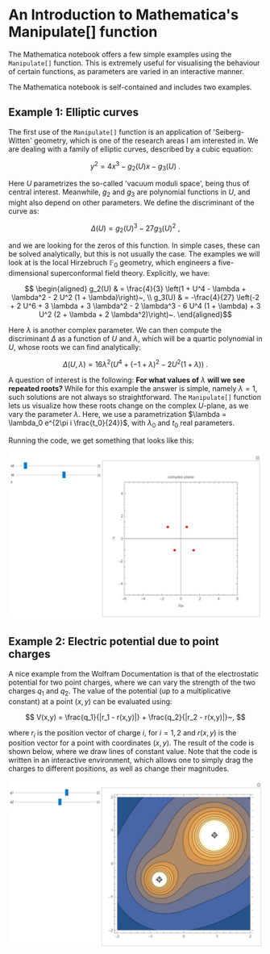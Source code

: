# An Introduction to Mathematica's Manipulate[] function

The Mathematica notebook offers a few simple examples using the `Manipulate[]` function.
This is extremely useful for visualising the behaviour of certain functions, as parameters are varied in an interactive manner.

The Mathematica notebook is self-contained and includes two examples. 

## Example 1: Elliptic curves

The first use of the `Manipulate[]` function is an application of 'Seiberg-Witten' geometry, which is one of the research areas I am interested in.
We are dealing with a family of elliptic curves, described by a cubic equation:

$$ y^2 = 4x^3 - g_2(U) x - g_3(U)~.$$

Here $U$ parametrizes the so-called 'vacuum moduli space', being thus of central interest.
Meanwhile, $g_2$ and $g_3$ are polynomial functions in $U$, and might also depend on other parameters.
We define the discriminant of the curve as:

$$ \Delta(U) = g_2(U)^3 - 27 g_3(U)^2~,$$

and we are looking for the zeros of this function.
In simple cases, these can be solved analytically, but this is not usually the case.
The examples we will look at is the local Hirzebruch $\mathbb{F}_0$ geometry, which engineers a five-dimensional superconformal field theory.
Explicitly, we have:

$$ \begin{aligned}
g_2(U) & = \frac{4}{3} \left(1 + U^4 - \lambda + \lambda^2 - 2 U^2 (1 + \lambda)\right)~, \\
g_3(U) & = -\frac{4}{27} \left(-2 + 2 U^6 + 3 \lambda + 3 \lambda^2 - 2 \lambda^3 - 6 U^4 (1 + \lambda) + 3 U^2 (2 + \lambda + 2 \lambda^2)\right)~.
\end{aligned}$$

Here $\lambda$ is another complex parameter.
We can then compute the discriminant $\Delta$ as a function of $U$ and $\lambda$, which will be a quartic polynomial in $U$, whose roots we can find analytically:

$$ \Delta(U, \lambda) = 16 \lambda^2 (U^4 + (-1 + \lambda)^2 - 2 U^2 (1 + \lambda))~. $$

A question of interest is the following: <b> For what values of</b> $\lambda$ <b>will we see repeated roots? </b> 
While for this example the answer is simple, namely $\lambda = 1$, such solutions are not always so straightforward. 
The `Manipulate[]` function lets us visualize how these roots change on the complex $U$-plane, as we vary the parameter $\lambda$.
Here, we use a parametrization $\lambda = \lambda_0 e^{2\pi i \frac{t_0}{24}}$, with $\lambda_0$ and $t_0$ real parameters. 

Running the code, we get something that looks like this:

<p align="center">
  <img src="example1.jpg">
</p>


## Example 2: Electric potential due to point charges

A nice example from the Wolfram Documentation is that of the electrostatic potential for two point charges, where we can vary the strength of the two charges $q_1$ and $q_2$.
The value of the potential (up to a multiplicative constant) at a point $(x,y)$ can be evaluated using:

$$ V(x,y) = \frac{q_1}{|r_1 - r(x,y)|} + \frac{q_2}{|r_2 - r(x,y)|}~, $$

where $r_i$ is the position vector of charge $i$, for $i = 1,2$ and $r(x,y)$ is the position vector for a point with coordinates $(x,y)$.
The result of the code is shown below, where we draw lines of constant value.
Note that the code is written in an interactive environment, which allows one to simply drag the charges to different positions, as well as change their magnitudes.

<p align="center">
  <img src="example2.jpg">
</p>

